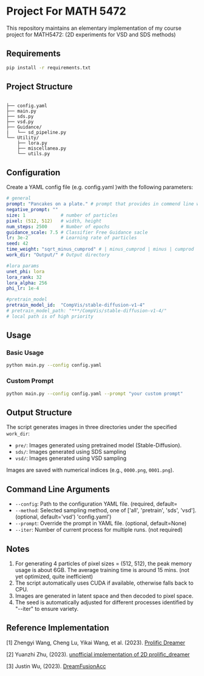 # Project For MATH 5472

This repository maintains an elementary implementation of my course project for MATH5472: (2D experiments for VSD and SDS methods)

## Requirements

```bash
pip install -r requirements.txt
```

## Project Structure

```{java}

├── config.yaml
├── main.py
├── sds.py
├── vsd.py
├── Guidance/
|   └── sd_pipeline.py 
└── Utility/
    ├── lora.py
    ├── miscellanea.py
    └── utils.py 

```

## Configuration

Create a YAML config file (e.g. config.yaml )with the following parameters:

```yaml
# general
prompt: "Pancakes on a plate." # prompt that provides in commend line will overwrite prompt in YAML file
negative_prompt: ""
size: 1             # number of particles
pixel: (512, 512)   # width, height
num_steps: 2500     # Number of epochs
guidance_scale: 7.5 # Classifier Free Guidance sacle
lr: 3e-2            # Learning rate of particles
seed: 42            
time_weight: "sqrt_minus_cumprod" # | minus_cumprod | minus | cumprod | sqrt_minus_cumprod | sqrt_cumprod | 
work_dir: "Output/" # Output directory

#lora params
unet_phi: lora
lora_rank: 32
lora_alpha: 256
phi_lr: 1e-4

#pretrain_model
pretrain_model_id:  "CompVis/stable-diffusion-v1-4"
# pretrain_model_path: "***/CompVis/stable-diffusion-v1-4/"
# local path is of high priority
```

## Usage

### Basic Usage

```bash
python main.py --config config.yaml
```

### Custom Prompt

```bash
python main.py --config config.yaml --prompt "your custom prompt"
```

## Output Structure

The script generates images in three directories under the specified `work_dir`:

- `pre/`: Images generated using pretrained model (Stable-Diffusion).
- `sds/`: Images generated using SDS sampling
- `vsd/`: Images generated using VSD sampling

Images are saved with numerical indices (e.g., `0000.png`, `0001.png`).

## Command Line Arguments

- `--config`: Path to the configuration YAML file. (required, default=
- `--method`: Selected sampling method, one of ['all', 'pretrain', 'sds', 'vsd']. (optional, default='vsd') 'config.yaml')
- `--prompt`: Override the prompt in YAML file. (optional, default=None)
- `--iter`:   Number of current process for multiple runs. (not required)

## Notes

1. For generating 4 particles of pixel sizes = (512, 512), the peak memory usage is about 6GB. The average training time is around 15 mins. (not yet optimized, quite inefficient)
2. The script automatically uses CUDA if available, otherwise falls back to CPU.
3. Images are generated in latent space and then decoded to pixel space.
4. The seed is automatically adjusted for different processes identified by "--iter" to ensure variety.

## Reference Implementation

<a id="1">[1]</a>  Zhengyi Wang, Cheng Lu, Yikai Wang, et al. (2023). [Prolific Dreamer](https://github.com/thu-ml/prolificdreamer)

<a id="1">[2]</a>  Yuanzhi Zhu, (2023). [unofficial implementation of 2D prolific_dreamer](https://github.com/yuanzhi-zhu/prolific_dreamer2d)

<a id="1">[3]</a>  Justin Wu, (2023). [DreamFusionAcc](https://github.com/chinhsuanwu/dreamfusionacc/tree/master)